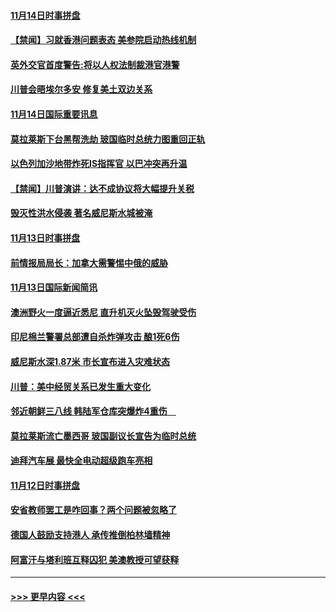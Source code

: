 #### [11月14日时事拼盘](../pages/prog202/a102707346.md?t=11150944) 
#### [【禁闻】习就香港问题表态 美参院启动热线机制](../pages/prog202/a102707322.md?t=11150944) 
#### [英外交官首度警告:将以人权法制裁港官港警](../pages/prog202/a102707262.md?t=11150944) 
#### [川普会晤埃尔多安 修复美土双边关系](../pages/prog202/a102707213.md?t=11150944) 
#### [11月14日国际重要讯息](../pages/prog202/a102706994.md?t=11150944) 
#### [莫拉莱斯下台黑帮洗劫 玻国临时总统力图重回正轨](../pages/prog202/a102706877.md?t=11150944) 
#### [以色列加沙地带炸死IS指挥官 以巴冲突再升温](../pages/prog202/a102706748.md?t=11150944) 
#### [【禁闻】川普演讲：达不成协议将大幅提升关税](../pages/prog202/a102706639.md?t=11150944) 
#### [毁灭性洪水侵袭 著名威尼斯水城被淹](../pages/prog202/a102706600.md?t=11150944) 
#### [11月13日时事拼盘](../pages/prog202/a102706581.md?t=11150944) 
#### [前情报局局长：加拿大需警惕中俄的威胁](../pages/prog202/a102706537.md?t=11150944) 
#### [11月13日国际新闻简讯](../pages/prog202/a102706198.md?t=11150944) 
#### [澳洲野火一度逼近悉尼 直升机灭火坠毁驾驶受伤](../pages/prog202/a102706133.md?t=11150944) 
#### [印尼棉兰警署总部遭自杀炸弹攻击 酿1死6伤](../pages/prog202/a102706070.md?t=11150944) 
#### [威尼斯水深1.87米 市长宣布进入灾难状态](../pages/prog202/a102706026.md?t=11150944) 
#### [川普：美中经贸关系已发生重大变化](../pages/prog202/a102706027.md?t=11150944) 
#### [邻近朝鲜三八线 韩陆军仓库突爆炸4重伤　](../pages/prog202/a102705995.md?t=11150944) 
#### [莫拉莱斯流亡墨西哥 玻国副议长宣告为临时总统](../pages/prog202/a102705901.md?t=11150944) 
#### [迪拜汽车展 最快全电动超级跑车亮相](../pages/prog202/a102705817.md?t=11150944) 
#### [11月12日时事拼盘](../pages/prog202/a102705714.md?t=11150944) 
#### [安省教师罢工是咋回事？两个问题被忽略了](../pages/prog202/a102705700.md?t=11150944) 
#### [德国人鼓励支持港人 承传推倒柏林墙精神](../pages/prog202/a102705628.md?t=11150944) 
#### [阿富汗与塔利班互释囚犯 美澳教授可望获释](../pages/prog202/a102705593.md?t=11150944) 

----
#### [ >>> 更早内容 <<< ](../indexes/prog202-earlier.md)
